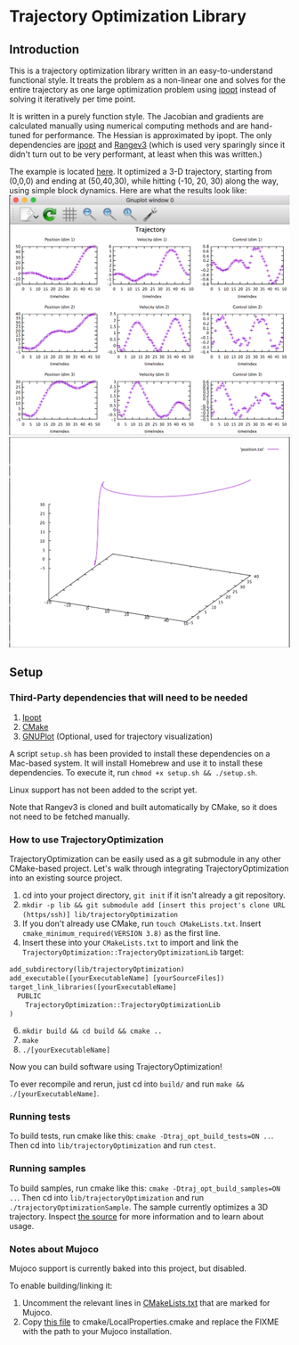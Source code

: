 # Trajectory Optimization Library

## Introduction

This is a trajectory optimization library written in an easy-to-understand functional style. It treats the problem as a non-linear one and solves for the entire trajectory as one large optimization problem using [ipopt](https://github.com/coin-or/Ipopt) instead of solving it iteratively per time point.

It is written in a purely function style. The Jacobian and gradients are calculated manually using numerical computing methods and are hand-tuned for performance. The Hessian is approximated by ipopt. The only dependencies are [ipopt](https://github.com/coin-or/Ipopt) and [Rangev3](https://github.com/ericniebler/range-v3) (which is used very sparingly since it didn't turn out to be very performant, at least when this was written.)

The example is located [here](src/trajectoryOptimizationMain.cpp). It optimized a 3-D trajectory, starting from (0,0,0) and ending at (50,40,30), while hitting (-10, 20, 30) along the way, using simple block dynamics. Here are what the results look like:
![Output for the kinematics](graph.png "Output for the kinematics")
![Visualization of the trajectory](trajectory.png "Visualization of the trajectory")

## Setup

### Third-Party dependencies that will need to be needed

1) [Ipopt](https://projects.coin-or.org/Ipopt)
2) [CMake](https://cmake.org/)
3) [GNUPlot](http://www.gnuplot.info/) (Optional, used for trajectory visualization)

A script `setup.sh` has been provided to install these dependencies on a Mac-based system. It will install Homebrew and use it to install these dependencies. To execute it, run `chmod +x setup.sh && ./setup.sh`.

Linux support has not been added to the script yet.

Note that Rangev3 is cloned and built automatically by CMake, so it does not need to be fetched manually.

### How to use TrajectoryOptimization

TrajectoryOptimization can be easily used as a git submodule in any other CMake-based project. Let's walk through integrating TrajectoryOptimization into an existing source project.

1) cd into your project directory, `git init` if it isn't already a git repository.
2) `mkdir -p lib && git submodule add [insert this project's clone URL (https/ssh)] lib/trajectoryOptimization`
3) If you don't already use CMake, run `touch CMakeLists.txt`. Insert `cmake_minimum_required(VERSION 3.8)` as the first line.
5) Insert these into your `CMakeLists.txt` to import and link the `TrajectoryOptimization::TrajectoryOptimizationLib` target:
```
add_subdirectory(lib/trajectoryOptimization)
add_executable([yourExecutableName] [yourSourceFiles])
target_link_libraries([yourExecutableName]
  PUBLIC
    TrajectoryOptimization::TrajectoryOptimizationLib
)
```
6) `mkdir build && cd build && cmake ..`
7) `make`
8) `./[yourExecutableName]`

Now you can build software using TrajectoryOptimization!

To ever recompile and rerun, just cd into `build/` and run `make && ./[yourExecutableName]`.

### Running tests

To build tests, run cmake like this: `cmake -Dtraj_opt_build_tests=ON ..`. Then cd into `lib/trajectoryOptimization` and run `ctest`.

### Running samples

To build samples, run cmake like this: `cmake -Dtraj_opt_build_samples=ON ..`. Then cd into `lib/trajectoryOptimization` and run `./trajectoryOptimizationSample`. The sample currently optimizes a 3D trajectory. Inspect [the source](src/trajectoryOptimizationMain.cpp) for more information and to learn about usage.

### Notes about Mujoco

Mujoco support is currently baked into this project, but disabled.

To enable building/linking it:
1) Uncomment the relevant lines in [CMakeLists.txt](CMakeLists.txt) that are marked for Mujoco.
2) Copy [this file](cmake/LocalProperties.cmake.sample) to cmake/LocalProperties.cmake and replace the FIXME with the path to your Mujoco installation.
